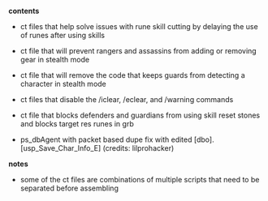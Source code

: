 **contents**

* ct files that help solve issues with rune skill cutting by delaying the use of runes after using skills

* ct file that will prevent rangers and assassins from adding or removing gear in stealth mode

* ct file that will remove the code that keeps guards from detecting a character in stealth mode

* ct files that disable the /iclear, /eclear, and /warning commands

* ct file that blocks defenders and guardians from using skill reset stones and blocks target res runes in grb

* ps_dbAgent with packet based dupe fix with edited [dbo].[usp_Save_Char_Info_E] (credits: lilprohacker)

**notes** 

* some of the ct files are combinations of multiple scripts that need to be separated before assembling
